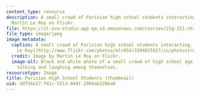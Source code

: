 ```yaml
---
content_type: resource
description: A small crowd of Parisian high school students interacting. Image by
  Martin Le Roy on Flickr.
file: https://ol-ocw-studio-app-qa.s3.amazonaws.com/courses/21g-321-childhood-and-youth-in-french-and-francophone-cultures-spring-2013/ddf56e17f41c5513944f2994ab3286a0_21g-321s13-th.jpg
file_type: image/jpeg
image_metadata:
  caption: A small crowd of Parisian high school students interacting. (Image by [Martin
    Le Roy](http://www.flickr.com/photos/mlr654/3194625927/in/photostream/) on Flickr.)
  credit: Image by Martin Le Roy on Flickr.
  image-alt: Black and white photo of a small crowd of high school age boys and girls
    talking and laughing among themselves.
resourcetype: Image
title: Parisian High School Students (thumbnail)
uid: ddf56e17-f41c-5513-944f-2994ab3286a0
---
```

